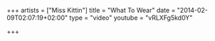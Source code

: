 +++
artists = ["Miss Kittin"]
title = "What To Wear"
date = "2014-02-09T02:07:19+02:00"
type = "video"
youtube = "vRLXFg5kd0Y"

+++
